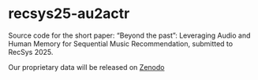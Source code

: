 # recsys25-au2actr
Source code for the short paper: “Beyond the past”: Leveraging Audio and Human Memory for Sequential Music Recommendation, submitted to RecSys 2025.

Our proprietary data will be released on [Zenodo](https://zenodo.org/)
